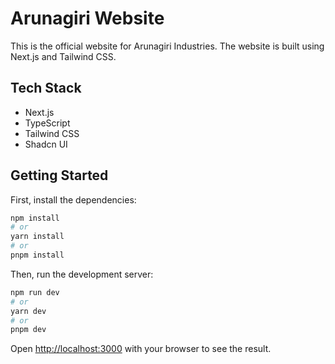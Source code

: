 # Arunagiri Website

This is the official website for Arunagiri Industries. The website is built using Next.js and Tailwind CSS.

## Tech Stack
- Next.js
- TypeScript
- Tailwind CSS
- Shadcn UI

## Getting Started

First, install the dependencies:

```bash
npm install
# or
yarn install
# or
pnpm install
```

Then, run the development server:

```bash
npm run dev
# or
yarn dev
# or
pnpm dev
```

Open [http://localhost:3000](http://localhost:3000) with your browser to see the result.